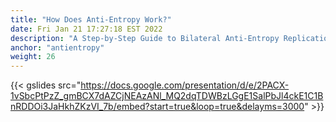 ```yaml
---
title: "How Does Anti-Entropy Work?"
date: Fri Jan 21 17:27:18 EST 2022
description: "A Step-by-Step Guide to Bilateral Anti-Entropy Replication"
anchor: "antientropy"
weight: 26
---
```



{{< gslides src="https://docs.google.com/presentation/d/e/2PACX-1vSbcPtPzZ_gmBCX7dAZCjNEAzANl_MQ2dqTDWBzLGgE1SalPbJl4ckE1C1BnRDDOi3JaHkhZKzVI_7b/embed?start=true&loop=true&delayms=3000" >}}